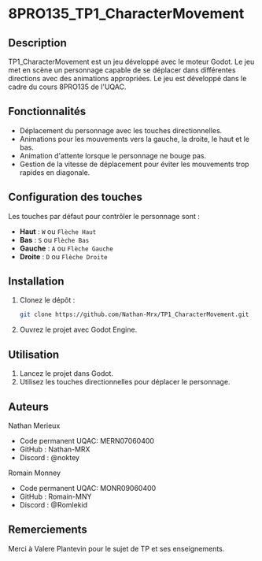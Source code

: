 # 8PRO135_TP1_CharacterMovement

## Description
TP1_CharacterMovement est un jeu développé avec le moteur Godot. Le jeu met en scène un personnage capable de se déplacer dans différentes directions avec des animations appropriées. Le jeu est développé dans le cadre du cours 8PRO135 de l'UQAC.

## Fonctionnalités
- Déplacement du personnage avec les touches directionnelles.
- Animations pour les mouvements vers la gauche, la droite, le haut et le bas.
- Animation d'attente lorsque le personnage ne bouge pas.
- Gestion de la vitesse de déplacement pour éviter les mouvements trop rapides en diagonale.

## Configuration des touches
Les touches par défaut pour contrôler le personnage sont :
- **Haut** : `W` ou `Flèche Haut`
- **Bas** : `S` ou `Flèche Bas`
- **Gauche** : `A` ou `Flèche Gauche`
- **Droite** : `D` ou `Flèche Droite`

## Installation
1. Clonez le dépôt :
    ```sh
    git clone https://github.com/Nathan-Mrx/TP1_CharacterMovement.git
    ```
2. Ouvrez le projet avec Godot Engine.

## Utilisation
1. Lancez le projet dans Godot.
2. Utilisez les touches directionnelles pour déplacer le personnage.

## Auteurs

Nathan Merieux
- Code permanent UQAC: MERN07060400
- GitHub : Nathan-MRX
- Discord : @noktey

Romain Monney
- Code permanent UQAC: MONR09060400
- GitHub : Romain-MNY
- Discord : @Romlekid

## Remerciements

Merci à Valere Plantevin pour le sujet de TP et ses enseignements.

